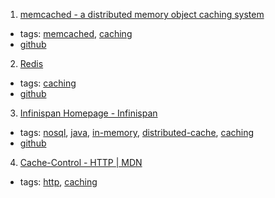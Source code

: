 1. [memcached - a distributed memory object caching system](http://memcached.org/)
  * tags: [memcached](tags/memcached.md), [caching](tags/caching.md)
  * [github](https://github.com/memcached/memcached)
2. [Redis](https://redis.io/)
  * tags: [caching](tags/caching.md)
  * [github](https://github.com/antirez/redis)
3. [Infinispan Homepage - Infinispan](http://infinispan.org/)
  * tags: [nosql](tags/nosql.md), [java](tags/java.md), [in-memory](tags/in-memory.md), [distributed-cache](tags/distributed-cache.md), [caching](tags/caching.md)
  * [github](https://github.com/infinispan/infinispan)
4. [Cache-Control - HTTP | MDN](https://developer.mozilla.org/en-US/docs/Web/HTTP/Headers/Cache-Control)
  * tags: [http](tags/http.md), [caching](tags/caching.md)
